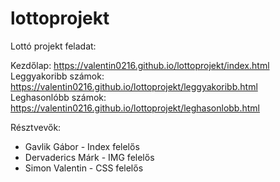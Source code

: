 # lottoprojekt
Lottó projekt feladat:

Kezdőlap: https://valentin0216.github.io/lottoprojekt/index.html    
Leggyakoribb számok: https://valentin0216.github.io/lottoprojekt/leggyakoribb.html  
Leghasonlóbb számok: https://valentin0216.github.io/lottoprojekt/leghasonlobb.html

Résztvevők: 
* Gavlik Gábor - Index felelős
* Dervaderics Márk - IMG felelős
* Simon Valentin - CSS felelős